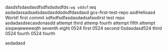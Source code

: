 dasdsfsdasdasdfsdfsdsdsdfds`:wq
sddsf`:wq
asdadassadsadsdasdasddsdsdfdasdasd gcs-first-test-repo
asdHelloasd World! first commit
sdfsdfsdfasdasdadsafasdirst test repo
asdadasdsecasdonasdd attempt
third attemp
fourth attempt
fifth attempt
sixqwqeweweqth
seventh
eight
0524 first
0524 second
0sdasdasd524 third
0524 fourth
0524 fourth




asdadasd






